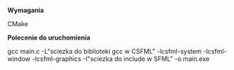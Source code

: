 **Wymagania**

CMake

**Polecenie do uruchomienia**

gcc main.c -L"sciezka do biblioteki gcc w CSFML" -lcsfml-system -lcsfml-window -lcsfml-graphics -I"sciezka do include w SFML" -o main.exe
